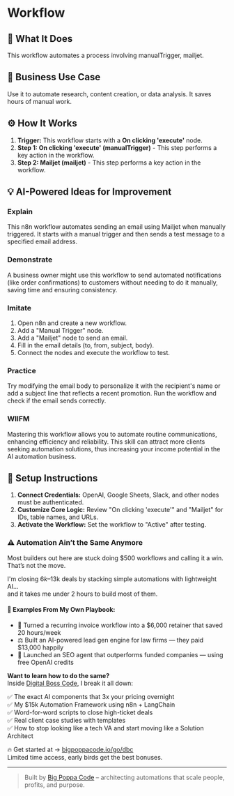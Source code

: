 # Workflow

## 🚀 What It Does
This workflow automates a process involving manualTrigger, mailjet.

## 💼 Business Use Case
Use it to automate research, content creation, or data analysis. It saves hours of manual work.

## ⚙️ How It Works
1.  **Trigger:** This workflow starts with a **On clicking 'execute'** node.
2. **Step 1: On clicking 'execute' (manualTrigger)** - This step performs a key action in the workflow.
3. **Step 2: Mailjet (mailjet)** - This step performs a key action in the workflow.

## 💡 AI-Powered Ideas for Improvement
### Explain
This n8n workflow automates sending an email using Mailjet when manually triggered. It starts with a manual trigger and then sends a test message to a specified email address.

### Demonstrate
A business owner might use this workflow to send automated notifications (like order confirmations) to customers without needing to do it manually, saving time and ensuring consistency.

### Imitate
1. Open n8n and create a new workflow.
2. Add a "Manual Trigger" node.
3. Add a "Mailjet" node to send an email.
4. Fill in the email details (to, from, subject, body).
5. Connect the nodes and execute the workflow to test.

### Practice
Try modifying the email body to personalize it with the recipient's name or add a subject line that reflects a recent promotion. Run the workflow and check if the email sends correctly.

### WIIFM
Mastering this workflow allows you to automate routine communications, enhancing efficiency and reliability. This skill can attract more clients seeking automation solutions, thus increasing your income potential in the AI automation business.

## 🔧 Setup Instructions
1. **Connect Credentials:** OpenAI, Google Sheets, Slack, and other nodes must be authenticated.
2. **Customize Core Logic:** Review "On clicking 'execute'" and "Mailjet" for IDs, table names, and URLs.
3. **Activate the Workflow:** Set the workflow to "Active" after testing.

### ⚠️ Automation Ain’t the Same Anymore

Most builders out here are stuck doing $500 workflows and calling it a win.  
That’s not the move.  

I'm closing $6k–$13k deals by stacking simple automations with lightweight AI...  
and it takes me under 2 hours to build most of them.

#### 🧠 Examples From My Own Playbook:
- 🔁 Turned a recurring invoice workflow into a $6,000 retainer that saved 20 hours/week  
- ⚖️ Built an AI-powered lead gen engine for law firms — they paid $13,000 happily  
- 🚀 Launched an SEO agent that outperforms funded companies — using free OpenAI credits  

**Want to learn how to do the same?**  
Inside [Digital Boss Code](https://bigpoppacode.io/go/dbc), I break it all down:

✅ The exact AI components that 3x your pricing overnight  
✅ My $15k Automation Framework using n8n + LangChain  
✅ Word-for-word scripts to close high-ticket deals  
✅ Real client case studies with templates  
✅ How to stop looking like a tech VA and start moving like a Solution Architect  

🔥 Get started at → [bigpoppacode.io/go/dbc](https://bigpoppacode.io/go/dbc)  
Limited time access, early birds get the best bonuses.

---
> Built by [Big Poppa Code](https://bigpoppacode.io) – architecting automations that scale people, profits, and purpose.
